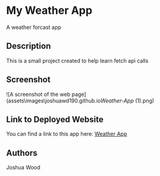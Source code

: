 # My Weather App

A weather forcast app

## Description

This is a small project created to help learn fetch api calls

## Screenshot

![A screenshot of the web page](assets\images\joshuawd190.github.io*Weather-App* (1).png)

## Link to Deployed Website

You can find a link to this app here: [Weather App](https://joshuawd190.github.io/Weather-App/)

## Authors

Joshua Wood

